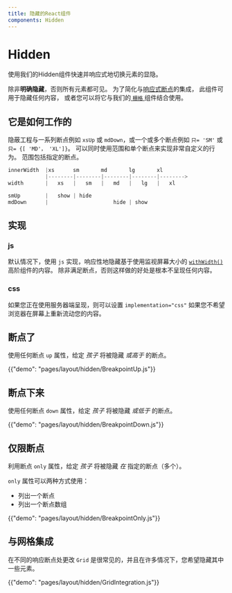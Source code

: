 ```yaml
---
title: 隐藏的React组件
components: Hidden
---
```


# Hidden

<p class="description">使用我们的Hidden组件快速并响应式地切换元素的显隐。</p>

除非**明确隐藏**，否则所有元素都可见。 为了简化与[响应式断点](/layout/basics/)的集成， 此组件可用于隐藏任何内容， 或者您可以将它与我们的[ `栅格` ](/layout/grid/)组件结合使用。

## 它是如何工作的

隐蔽工程与一系列断点例如 `xsUp` 或 `mdDown`，或一个或多个断点例如 `只= 'SM'` 或 `只= {[ 'MD'， 'XL']}`。 可以同时使用范围和单个断点来实现非常自定义的行为。 范围包括指定的断点。

```js
innerWidth  |xs      sm       md       lg       xl
            |--------|--------|--------|--------|-------->
width       |   xs   |   sm   |   md   |   lg   |   xl

smUp        |   show | hide
mdDown      |                     hide | show

```

## 实现

### js

默认情况下，使用 `js` 实现，响应性地隐藏基于使用监视屏幕大小的 [`withWidth()`](/layout/breakpoints/#withwidth) 高阶组件的内容。 除非满足断点，否则这样做的好处是根本不呈现任何内容。

### css

如果您正在使用服务器端呈现，则可以设置 `implementation="css"` 如果您不希望浏览器在屏幕上重新流动您的内容。

## 断点了

使用任何断点 `up` 属性，给定 _孩子_ 将被隐藏 _或高于_ 的断点。

{{"demo": "pages/layout/hidden/BreakpointUp.js"}}

## 断点下来

使用任何断点 `down` 属性，给定 _孩子_ 将被隐藏 _或低于_ 的断点。

{{"demo": "pages/layout/hidden/BreakpointDown.js"}}

## 仅限断点

利用断点 `only` 属性，给定 _孩子_ 将被隐藏 _在_ 指定的断点（多个）。

`only` 属性可以两种方式使用：

- 列出一个断点
- 列出一个断点数组

{{"demo": "pages/layout/hidden/BreakpointOnly.js"}}

## 与网格集成

在不同的响应断点处更改 `Grid` 是很常见的，并且在许多情况下，您希望隐藏其中一些元素。

{{"demo": "pages/layout/hidden/GridIntegration.js"}}
